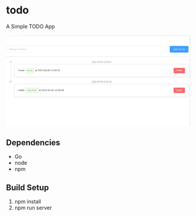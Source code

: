 # todo
A Simple TODO App

![](/imgs/preview.png)
## Dependencies
- Go
- node
- npm

## Build Setup

1. npm install
2. npm run server